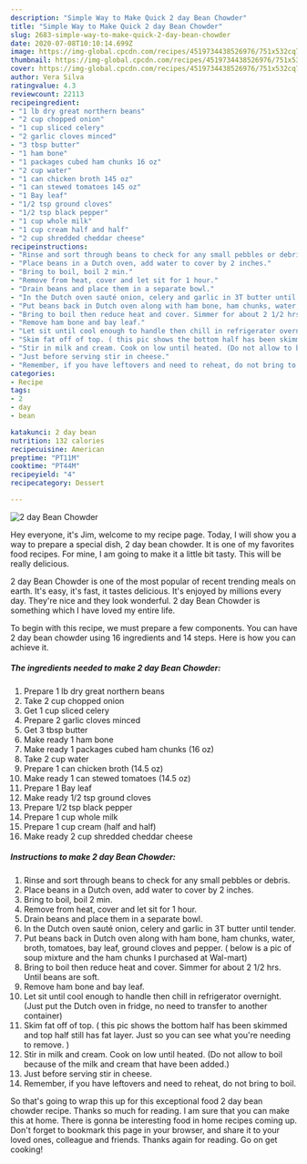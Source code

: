 ```yaml
---
description: "Simple Way to Make Quick 2 day Bean Chowder"
title: "Simple Way to Make Quick 2 day Bean Chowder"
slug: 2683-simple-way-to-make-quick-2-day-bean-chowder
date: 2020-07-08T10:10:14.699Z
image: https://img-global.cpcdn.com/recipes/4519734438526976/751x532cq70/2-day-bean-chowder-recipe-main-photo.jpg
thumbnail: https://img-global.cpcdn.com/recipes/4519734438526976/751x532cq70/2-day-bean-chowder-recipe-main-photo.jpg
cover: https://img-global.cpcdn.com/recipes/4519734438526976/751x532cq70/2-day-bean-chowder-recipe-main-photo.jpg
author: Vera Silva
ratingvalue: 4.3
reviewcount: 22113
recipeingredient:
- "1 lb dry great northern beans"
- "2 cup chopped onion"
- "1 cup sliced celery"
- "2 garlic cloves minced"
- "3 tbsp butter"
- "1 ham bone"
- "1 packages cubed ham chunks 16 oz"
- "2 cup water"
- "1 can chicken broth 145 oz"
- "1 can stewed tomatoes 145 oz"
- "1 Bay leaf"
- "1/2 tsp ground cloves"
- "1/2 tsp black pepper"
- "1 cup whole milk"
- "1 cup cream half and half"
- "2 cup shredded cheddar cheese"
recipeinstructions:
- "Rinse and sort through beans to check for any small pebbles or debris."
- "Place beans in a Dutch oven, add water to cover by 2 inches."
- "Bring to boil, boil 2 min."
- "Remove from heat, cover and let sit for 1 hour."
- "Drain beans and place them in a separate bowl."
- "In the Dutch oven sauté onion, celery and garlic in 3T butter until tender."
- "Put beans back in Dutch oven along with ham bone, ham chunks, water, broth, tomatoes, bay leaf, ground cloves and pepper. ( below is a pic of soup mixture and the ham chunks I purchased at Wal-mart)"
- "Bring to boil then reduce heat and cover. Simmer for about 2 1/2 hrs. Until beans are soft."
- "Remove ham bone and bay leaf."
- "Let sit until cool enough to handle then chill in refrigerator overnight. (Just put the Dutch oven in fridge,  no need to transfer to another container)"
- "Skim fat off of top. ( this pic shows the bottom half has been skimmed and top half still has fat layer. Just so you can see what you&#39;re needing to remove. )"
- "Stir in milk and cream. Cook on low until heated. (Do not allow to boil because of the milk and cream that have been added.)"
- "Just before serving stir in cheese."
- "Remember, if you have leftovers and need to reheat, do not bring to boil."
categories:
- Recipe
tags:
- 2
- day
- bean

katakunci: 2 day bean 
nutrition: 132 calories
recipecuisine: American
preptime: "PT11M"
cooktime: "PT44M"
recipeyield: "4"
recipecategory: Dessert

---
```



![2 day Bean Chowder](https://img-global.cpcdn.com/recipes/4519734438526976/751x532cq70/2-day-bean-chowder-recipe-main-photo.jpg)

Hey everyone, it's Jim, welcome to my recipe page. Today, I will show you a way to prepare a special dish, 2 day bean chowder. It is one of my favorites food recipes. For mine, I am going to make it a little bit tasty. This will be really delicious.



2 day Bean Chowder is one of the most popular of recent trending meals on earth. It's easy, it's fast, it tastes delicious. It's enjoyed by millions every day. They're nice and they look wonderful. 2 day Bean Chowder is something which I have loved my entire life.


To begin with this recipe, we must prepare a few components. You can have 2 day bean chowder using 16 ingredients and 14 steps. Here is how you can achieve it.

<!--inarticleads1-->

##### The ingredients needed to make 2 day Bean Chowder:

1. Prepare 1 lb dry great northern beans
1. Take 2 cup chopped onion
1. Get 1 cup sliced celery
1. Prepare 2 garlic cloves minced
1. Get 3 tbsp butter
1. Make ready 1 ham bone
1. Make ready 1 packages cubed ham chunks (16 oz)
1. Take 2 cup water
1. Prepare 1 can chicken broth (14.5 oz)
1. Make ready 1 can stewed tomatoes (14.5 oz)
1. Prepare 1 Bay leaf
1. Make ready 1/2 tsp ground cloves
1. Prepare 1/2 tsp black pepper
1. Prepare 1 cup whole milk
1. Prepare 1 cup cream (half and half)
1. Make ready 2 cup shredded cheddar cheese




<!--inarticleads2-->

##### Instructions to make 2 day Bean Chowder:

1. Rinse and sort through beans to check for any small pebbles or debris.
1. Place beans in a Dutch oven, add water to cover by 2 inches.
1. Bring to boil, boil 2 min.
1. Remove from heat, cover and let sit for 1 hour.
1. Drain beans and place them in a separate bowl.
1. In the Dutch oven sauté onion, celery and garlic in 3T butter until tender.
1. Put beans back in Dutch oven along with ham bone, ham chunks, water, broth, tomatoes, bay leaf, ground cloves and pepper. ( below is a pic of soup mixture and the ham chunks I purchased at Wal-mart)
1. Bring to boil then reduce heat and cover. Simmer for about 2 1/2 hrs. Until beans are soft.
1. Remove ham bone and bay leaf.
1. Let sit until cool enough to handle then chill in refrigerator overnight. (Just put the Dutch oven in fridge,  no need to transfer to another container)
1. Skim fat off of top. ( this pic shows the bottom half has been skimmed and top half still has fat layer. Just so you can see what you&#39;re needing to remove. )
1. Stir in milk and cream. Cook on low until heated. (Do not allow to boil because of the milk and cream that have been added.)
1. Just before serving stir in cheese.
1. Remember, if you have leftovers and need to reheat, do not bring to boil.




So that's going to wrap this up for this exceptional food 2 day bean chowder recipe. Thanks so much for reading. I am sure that you can make this at home. There is gonna be interesting food in home recipes coming up. Don't forget to bookmark this page in your browser, and share it to your loved ones, colleague and friends. Thanks again for reading. Go on get cooking!
